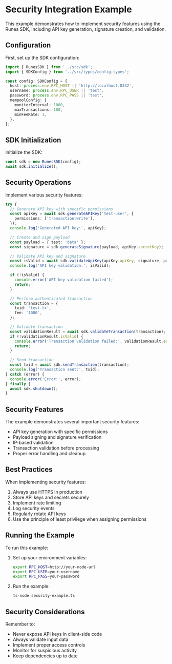 # Security Integration Example

This example demonstrates how to implement security features using the Runes SDK, including API key generation, signature creation, and validation.

## Configuration

First, set up the SDK configuration:

```typescript
import { RunesSDK } from '../src/sdk';
import { SDKConfig } from '../src/types/config.types';

const config: SDKConfig = {
  host: process.env.RPC_HOST || 'http://localhost:8332',
  username: process.env.RPC_USER || 'test',
  password: process.env.RPC_PASS || 'test',
  mempoolConfig: {
    monitorInterval: 1000,
    maxTransactions: 100,
    minFeeRate: 1,
  },
};
```

## SDK Initialization

Initialize the SDK:

```typescript
const sdk = new RunesSDK(config);
await sdk.initialize();
```

## Security Operations

Implement various security features:

```typescript
try {
  // Generate API key with specific permissions
  const apiKey = await sdk.generateAPIKey('test-user', {
    permissions: ['transaction:write'],
  });
  console.log('Generated API key:', apiKey);

  // Create and sign payload
  const payload = { test: 'data' };
  const signature = sdk.generateSignature(payload, apiKey.secretKey);

  // Validate API key and signature
  const isValid = await sdk.validateApiKey(apiKey.apiKey, signature, payload, '127.0.0.1');
  console.log('API key validation:', isValid);

  if (!isValid) {
    console.error('API key validation failed');
    return;
  }

  // Perform authenticated transaction
  const transaction = {
    txid: 'test-tx',
    fee: '1000',
  };

  // Validate transaction
  const validationResult = await sdk.validateTransaction(transaction);
  if (!validationResult.isValid) {
    console.error('Transaction validation failed:', validationResult.errors);
    return;
  }

  // Send transaction
  const txid = await sdk.sendTransaction(transaction);
  console.log('Transaction sent:', txid);
} catch (error) {
  console.error('Error:', error);
} finally {
  await sdk.shutdown();
}
```

## Security Features

The example demonstrates several important security features:
- API key generation with specific permissions
- Payload signing and signature verification
- IP-based validation
- Transaction validation before processing
- Proper error handling and cleanup

## Best Practices

When implementing security features:
1. Always use HTTPS in production
2. Store API keys and secrets securely
3. Implement rate limiting
4. Log security events
5. Regularly rotate API keys
6. Use the principle of least privilege when assigning permissions

## Running the Example

To run this example:

1. Set up your environment variables:
   ```bash
   export RPC_HOST=http://your-node-url
   export RPC_USER=your-username
   export RPC_PASS=your-password
   ```

2. Run the example:
   ```bash
   ts-node security-example.ts
   ```

## Security Considerations

Remember to:
- Never expose API keys in client-side code
- Always validate input data
- Implement proper access controls
- Monitor for suspicious activity
- Keep dependencies up to date 
